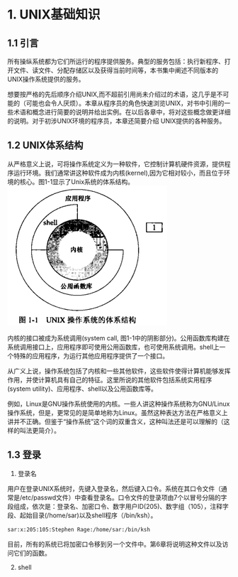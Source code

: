 # 1. UNIX基础知识
## 1.1 引言
所有操纵系统都为它们所运行的程序提供服务。典型的服务包括：执行新程序、打开文件、读文件、分配存储区以及获得当前时间等，本书集中阐述不同版本的UNIX操作系统提供的服务。

想要按严格的先后顺序介绍UNIX,而不超前引用尚未介绍过的术语，这几乎是不可能的（可能也会令人厌烦）。本章从程序员的角色快速浏览UNIX，对书中引用的一些术语和概念进行简要的说明并给出实例。在以后各章中，将对这些概念做更详细的说明。对于初涉UNIX环境的程序员，本章还简要介绍 UNIX提供的各种服务。

## 1.2 UNIX体系结构
从严格意义上说，可将操作系统定义为一种软件，它控制计算机硬件资源，提供程序运行环境。我们通常讲这种软件成为内核(kernel),因为它相对较小，而且位于环境的核心。图1-1显示了Unix系统的体系结构。
![Unix操作系统的体系结构](./images/1-1unix-archtecture.png)

内核的接口被成为系统调用(system call, 图1-1中的阴影部分)。公用函数库构建在系统调用接口上，应用程序即可使用公用函数库，也可使用系统调用。shell上一个特殊的应用程序，为运行其他应用程序提供了一个接口。

从广义上说，操作系统包括了内核和一些其他软件，这些软件使得计算机能够发挥作用，并使计算机具有自己的特征。这里所说的其他软件包括系统实用程序(system utility)、应用程序、shell以及公用函数库等。

例如，Linux是GNU操作系统使用的内核。一些人讲这种操作系统称为GNU/Linux操作系统，但是，更常见的是简单地称为Linux。虽然这种表达方法在严格意义上讲并不正确。但鉴于“操作系统”这个词的双重含义，这种叫法还是可以理解的（这样的叫法更简介）。

## 1.3 登录
1. 登录名

用户在登录UNIX系统时，先键入登录名，然后键入口令。系统在其口令文件（通常是/etc/passwd文件）中查看登录名。口令文件的登录项由7个以冒号分隔的字段组成，依次是：登录名、加密口令、数字用户ID(205)、数字组（105），注释字段、起始目录(/home/sar)以及shell程序（/bin/ksh）。

```bash
sar:x:205:105:Stephen Rage:/home/sar:/bin/ksh
```
目前，所有的系统已将加密口令移到另一个文件中。第6章将说明这种文件以及访问它们的函数。

2. shell





